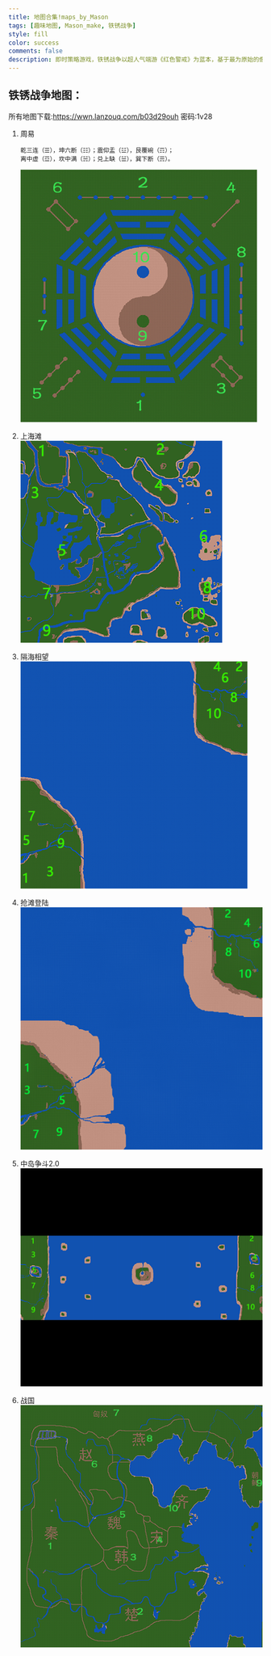 ```yaml
---
title: 地图合集!maps_by_Mason
tags: [趣味地图, Mason_make, 铁锈战争]
style: fill
color: success
comments: false
description: 即时策略游戏，铁锈战争以超人气端游《红色警戒》为蓝本，基于最为原始的像素风格和多项自研移动端技术精心打造，游戏不但支持单人和多人联机，拥有战役、遭遇战、挑战任务、生存任务、自定义地图等多种不同的模式玩法供你选择挑战，还包含了大多数即时战略游戏所具备的资源采集、基地建造和指挥战斗系统，力图带给你更加独树一帜的手机端即时战略游戏体验！
---
```

## 铁锈战争地图：


所有地图下载:https://wwn.lanzouq.com/b03d29ouh
密码:1v28


1. 周易  
    ```
    乾三连（☰），坤六断（☷）；震仰盂（☳），艮覆碗（☶）；
    离中虚（☲），坎中满（☵）；兑上缺（☱），巽下断（☴）。
    ```
    ![](../assets/maps_By_Mason_R4/周易_map.png)    



2. 上海滩  
![](../assets/maps_By_Mason_R4/上海滩_map.png)

3. 隔海相望
![](../assets/maps_By_Mason_R4/隔海相望_map.png)

4. 抢滩登陆
![](../assets/maps_By_Mason_R4/抢滩登陆_map.png)

5. 中岛争斗2.0
![](../assets/maps_By_Mason_R4/中岛争斗2.0_map.png)
   
6. 战国
![](../assets/maps_By_Mason_R4/战国_map.png)
